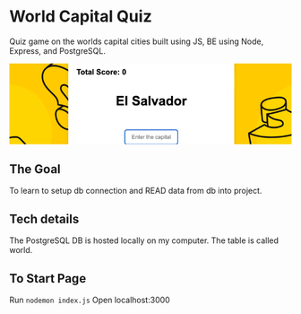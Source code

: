 # World Capital Quiz

Quiz game on the worlds capital cities built using JS, BE using Node, Express, and PostgreSQL.

![World Capitals Project](world_countries.png)

## The Goal
To learn to setup db connection and READ data from db into project.

## Tech details

The PostgreSQL DB is hosted locally on my computer.
The table is called world.

## To Start Page
Run `nodemon index.js`
Open localhost:3000
